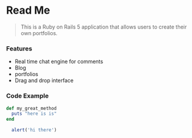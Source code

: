 # Read Me
> This is a Ruby on Rails 5 application that allows users to create their own portfolios.

### Features

- Real time chat engine for comments
- Blog
- portfolios
- Drag and drop interface

### Code  Example

```Ruby
def my_great_method
  puts "here is is"
end
```

```javascript
  alert('hi there') 
```
